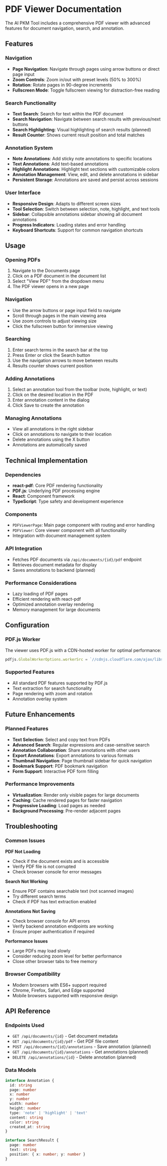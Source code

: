 # PDF Viewer Documentation

The AI PKM Tool includes a comprehensive PDF viewer with advanced features for document navigation, search, and annotation.

## Features

### Navigation
- **Page Navigation**: Navigate through pages using arrow buttons or direct page input
- **Zoom Controls**: Zoom in/out with preset levels (50% to 300%)
- **Rotation**: Rotate pages in 90-degree increments
- **Fullscreen Mode**: Toggle fullscreen viewing for distraction-free reading

### Search Functionality
- **Text Search**: Search for text within the PDF document
- **Search Navigation**: Navigate between search results with previous/next buttons
- **Search Highlighting**: Visual highlighting of search results (planned)
- **Result Counter**: Shows current result position and total matches

### Annotation System
- **Note Annotations**: Add sticky note annotations to specific locations
- **Text Annotations**: Add text-based annotations
- **Highlight Annotations**: Highlight text sections with customizable colors
- **Annotation Management**: View, edit, and delete annotations in sidebar
- **Persistent Storage**: Annotations are saved and persist across sessions

### User Interface
- **Responsive Design**: Adapts to different screen sizes
- **Tool Selection**: Switch between selection, note, highlight, and text tools
- **Sidebar**: Collapsible annotations sidebar showing all document annotations
- **Progress Indicators**: Loading states and error handling
- **Keyboard Shortcuts**: Support for common navigation shortcuts

## Usage

### Opening PDFs
1. Navigate to the Documents page
2. Click on a PDF document in the document list
3. Select "View PDF" from the dropdown menu
4. The PDF viewer opens in a new page

### Navigation
- Use the arrow buttons or page input field to navigate
- Scroll through pages in the main viewing area
- Use zoom controls to adjust viewing size
- Click the fullscreen button for immersive viewing

### Searching
1. Enter search terms in the search bar at the top
2. Press Enter or click the Search button
3. Use the navigation arrows to move between results
4. Results counter shows current position

### Adding Annotations
1. Select an annotation tool from the toolbar (note, highlight, or text)
2. Click on the desired location in the PDF
3. Enter annotation content in the dialog
4. Click Save to create the annotation

### Managing Annotations
- View all annotations in the right sidebar
- Click on annotations to navigate to their location
- Delete annotations using the X button
- Annotations are automatically saved

## Technical Implementation

### Dependencies
- **react-pdf**: Core PDF rendering functionality
- **PDF.js**: Underlying PDF processing engine
- **React**: Component framework
- **TypeScript**: Type safety and development experience

### Components
- `PDFViewerPage`: Main page component with routing and error handling
- `PDFViewer`: Core viewer component with all functionality
- Integration with document management system

### API Integration
- Fetches PDF documents via `/api/documents/{id}/pdf` endpoint
- Retrieves document metadata for display
- Saves annotations to backend (planned)

### Performance Considerations
- Lazy loading of PDF pages
- Efficient rendering with react-pdf
- Optimized annotation overlay rendering
- Memory management for large documents

## Configuration

### PDF.js Worker
The viewer uses PDF.js with a CDN-hosted worker for optimal performance:
```javascript
pdfjs.GlobalWorkerOptions.workerSrc = `//cdnjs.cloudflare.com/ajax/libs/pdf.js/${pdfjs.version}/pdf.worker.min.js`
```

### Supported Features
- All standard PDF features supported by PDF.js
- Text extraction for search functionality
- Page rendering with zoom and rotation
- Annotation overlay system

## Future Enhancements

### Planned Features
- **Text Selection**: Select and copy text from PDFs
- **Advanced Search**: Regular expressions and case-sensitive search
- **Annotation Collaboration**: Share annotations with other users
- **Export Annotations**: Export annotations to various formats
- **Thumbnail Navigation**: Page thumbnail sidebar for quick navigation
- **Bookmark Support**: PDF bookmark navigation
- **Form Support**: Interactive PDF form filling

### Performance Improvements
- **Virtualization**: Render only visible pages for large documents
- **Caching**: Cache rendered pages for faster navigation
- **Progressive Loading**: Load pages as needed
- **Background Processing**: Pre-render adjacent pages

## Troubleshooting

### Common Issues

**PDF Not Loading**
- Check if the document exists and is accessible
- Verify PDF file is not corrupted
- Check browser console for error messages

**Search Not Working**
- Ensure PDF contains searchable text (not scanned images)
- Try different search terms
- Check if PDF has text extraction enabled

**Annotations Not Saving**
- Check browser console for API errors
- Verify backend annotation endpoints are working
- Ensure proper authentication if required

**Performance Issues**
- Large PDFs may load slowly
- Consider reducing zoom level for better performance
- Close other browser tabs to free memory

### Browser Compatibility
- Modern browsers with ES6+ support required
- Chrome, Firefox, Safari, and Edge supported
- Mobile browsers supported with responsive design

## API Reference

### Endpoints Used
- `GET /api/documents/{id}` - Get document metadata
- `GET /api/documents/{id}/pdf` - Get PDF file content
- `POST /api/documents/{id}/annotations` - Save annotation (planned)
- `GET /api/documents/{id}/annotations` - Get annotations (planned)
- `DELETE /api/annotations/{id}` - Delete annotation (planned)

### Data Models
```typescript
interface Annotation {
  id: string
  page: number
  x: number
  y: number
  width: number
  height: number
  type: 'note' | 'highlight' | 'text'
  content: string
  color: string
  created_at: string
}

interface SearchResult {
  page: number
  text: string
  position: { x: number; y: number }
}
```